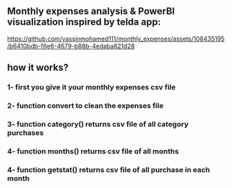 <h2>Monthly expenses analysis & PowerBI visualization inspired by telda app: </h2>









https://github.com/yassinmohamed111/monthly_expenses/assets/108435195/b6410bdb-f6e6-4679-b88b-4edaba621d28








<h2>how it works?</h2>
<h3>1- first you give it your monthly expenses csv file</h3>
<h3>2-  function convert to clean the expenses file</h3>
<h3>3- function category() returns csv file of all category purchases</h3>
<h3>4- function months() returns csv file of all months
<h3>4- function getstat() returns csv file of all purchase in each month</h3>

